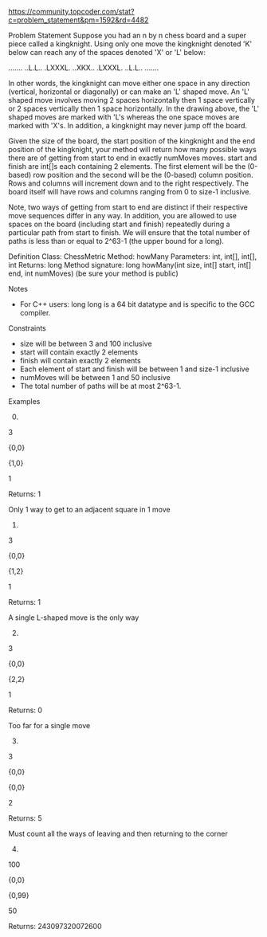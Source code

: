https://community.topcoder.com/stat?c=problem_statement&pm=1592&rd=4482

Problem Statement
Suppose you had an n by n chess board and a super piece called a kingknight. Using only one move the kingknight denoted 'K' below can reach any of the spaces denoted 'X' or 'L' below:

.......
..L.L..
.LXXXL.
..XKX..
.LXXXL.
..L.L..
.......

In other words, the kingknight can move either one space in any direction (vertical, horizontal or diagonally) or can make an 'L' shaped move. An 'L' shaped move involves moving 2 spaces horizontally then 1 space vertically or 2 spaces vertically then 1 space horizontally. In the drawing above, the 'L' shaped moves are marked with 'L's whereas the one space moves are marked with 'X's. In addition, a kingknight may never jump off the board.

Given the size of the board, the start position of the kingknight and the end position of the kingknight, your method will return how many possible ways there are of getting from start to end in exactly numMoves moves. start and finish are int[]s each containing 2 elements. The first element will be the (0-based) row position and the second will be the (0-based) column position. Rows and columns will increment down and to the right respectively. The board itself will have rows and columns ranging from 0 to size-1 inclusive.

Note, two ways of getting from start to end are distinct if their respective move sequences differ in any way. In addition, you are allowed to use spaces on the board (including start and finish) repeatedly during a particular path from start to finish. We will ensure that the total number of paths is less than or equal to 2^63-1 (the upper bound for a long).

Definition
Class: ChessMetric
Method: howMany
Parameters: int, int[], int[], int
Returns: long
Method signature: long howMany(int size, int[] start, int[] end, int numMoves)
(be sure your method is public)

Notes

* For C++ users: long long is a 64 bit datatype and is specific to the GCC compiler.

Constraints

* size will be between 3 and 100 inclusive
* start will contain exactly 2 elements
* finish will contain exactly 2 elements
* Each element of start and finish will be between 1 and size-1 inclusive
* numMoves will be between 1 and 50 inclusive
* The total number of paths will be at most 2^63-1.

Examples

0.

3

{0,0}

{1,0}

1

Returns: 1

Only 1 way to get to an adjacent square in 1 move

1.

3

{0,0}

{1,2}

1

Returns: 1

A single L-shaped move is the only way

2.

3

{0,0}

{2,2}

1

Returns: 0

Too far for a single move

3.

3

{0,0}

{0,0}

2

Returns: 5

Must count all the ways of leaving and then returning to the corner

4.

100

{0,0}

{0,99}

50

Returns: 243097320072600
